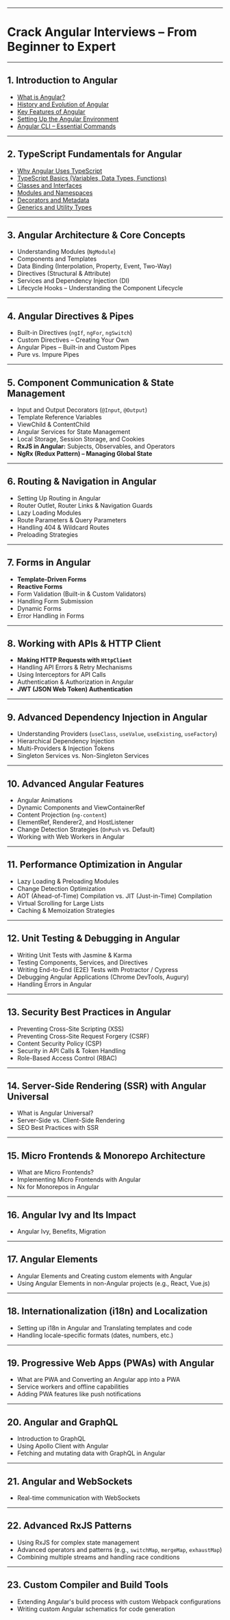 
---

# Crack Angular Interviews – From Beginner to Expert

---

## **1. Introduction to Angular**
- [What is Angular?](./1.%20Introduction%20to%20Angular/1.%20What%20is%20Angular.md)
- [History and Evolution of Angular](./1.%20Introduction%20to%20Angular/2.%20History%20and%20Evolution%20of%20Angular.md)
- [Key Features of Angular](./1.%20Introduction%20to%20Angular/3.%20Key%20Features%20of%20Angular.md)
- [Setting Up the Angular Environment](./1.%20Introduction%20to%20Angular/4.%20Setting%20Up%20the%20Angular%20Environment.md)
- [Angular CLI – Essential Commands](./1.%20Introduction%20to%20Angular/5.%20Angular%20CLI%20–%20Essential%20Commands.md)

---

## **2. TypeScript Fundamentals for Angular**
- [Why Angular Uses TypeScript](./2.%20TypeScript%20Fundamentals%20for%20Angular/1.%20Why%20Angular%20Uses%20TypeScript.md)
- [TypeScript Basics (Variables, Data Types, Functions)](./2.%20TypeScript%20Fundamentals%20for%20Angular/2.%20TypeScript%20Basics.md)
- [Classes and Interfaces](./2.%20TypeScript%20Fundamentals%20for%20Angular/3.%20Classes%20and%20Interfaces.md)
- [Modules and Namespaces](./2.%20TypeScript%20Fundamentals%20for%20Angular/4.%20Modules%20and%20Namespaces.md)
- [Decorators and Metadata](./2.%20TypeScript%20Fundamentals%20for%20Angular/5.%20Decorators%20and%20Metadata.md)
- [Generics and Utility Types](./2.%20TypeScript%20Fundamentals%20for%20Angular/6.%20Generics%20and%20Utility%20Types.md)

---

## **3. Angular Architecture & Core Concepts**
- Understanding Modules (`NgModule`)
- Components and Templates
- Data Binding (Interpolation, Property, Event, Two-Way)
- Directives (Structural & Attribute)
- Services and Dependency Injection (DI)
- Lifecycle Hooks – Understanding the Component Lifecycle

---

## **4. Angular Directives & Pipes**
- Built-in Directives (`ngIf`, `ngFor`, `ngSwitch`)
- Custom Directives – Creating Your Own
- Angular Pipes – Built-in and Custom Pipes
- Pure vs. Impure Pipes

---

## **5. Component Communication & State Management**
- Input and Output Decorators (`@Input`, `@Output`)
- Template Reference Variables
- ViewChild & ContentChild
- Angular Services for State Management
- Local Storage, Session Storage, and Cookies
- **RxJS in Angular:** Subjects, Observables, and Operators
- **NgRx (Redux Pattern) – Managing Global State**

---

## **6. Routing & Navigation in Angular**
- Setting Up Routing in Angular
- Router Outlet, Router Links & Navigation Guards
- Lazy Loading Modules
- Route Parameters & Query Parameters
- Handling 404 & Wildcard Routes
- Preloading Strategies

---

## **7. Forms in Angular**
- **Template-Driven Forms**
- **Reactive Forms**
- Form Validation (Built-in & Custom Validators)
- Handling Form Submission
- Dynamic Forms
- Error Handling in Forms

---

## **8. Working with APIs & HTTP Client**
- **Making HTTP Requests with `HttpClient`**
- Handling API Errors & Retry Mechanisms
- Using Interceptors for API Calls
- Authentication & Authorization in Angular
- **JWT (JSON Web Token) Authentication**

---

## **9. Advanced Dependency Injection in Angular**
- Understanding Providers (`useClass`, `useValue`, `useExisting`, `useFactory`)
- Hierarchical Dependency Injection
- Multi-Providers & Injection Tokens
- Singleton Services vs. Non-Singleton Services

---

## **10. Advanced Angular Features**
- Angular Animations
- Dynamic Components and ViewContainerRef
- Content Projection (`ng-content`)
- ElementRef, Renderer2, and HostListener
- Change Detection Strategies (`OnPush` vs. Default)
- Working with Web Workers in Angular

---

## **11. Performance Optimization in Angular**
- Lazy Loading & Preloading Modules
- Change Detection Optimization
- AOT (Ahead-of-Time) Compilation vs. JIT (Just-in-Time) Compilation
- Virtual Scrolling for Large Lists
- Caching & Memoization Strategies

---

## **12. Unit Testing & Debugging in Angular**
- Writing Unit Tests with Jasmine & Karma
- Testing Components, Services, and Directives
- Writing End-to-End (E2E) Tests with Protractor / Cypress
- Debugging Angular Applications (Chrome DevTools, Augury)
- Handling Errors in Angular

---

## **13. Security Best Practices in Angular**
- Preventing Cross-Site Scripting (XSS)
- Preventing Cross-Site Request Forgery (CSRF)
- Content Security Policy (CSP)
- Security in API Calls & Token Handling
- Role-Based Access Control (RBAC)

---

## **14. Server-Side Rendering (SSR) with Angular Universal**
- What is Angular Universal?
- Server-Side vs. Client-Side Rendering
- SEO Best Practices with SSR

---

## **15. Micro Frontends & Monorepo Architecture**
- What are Micro Frontends?
- Implementing Micro Frontends with Angular
- Nx for Monorepos in Angular

---

## **16. Angular Ivy and Its Impact**
- Angular Ivy, Benefits, Migration

---

## **17. Angular Elements**
- Angular Elements and Creating custom elements with Angular
- Using Angular Elements in non-Angular projects (e.g., React, Vue.js)

---

## **18. Internationalization (i18n) and Localization**
- Setting up i18n in Angular and Translating templates and code
- Handling locale-specific formats (dates, numbers, etc.)

---

## **19. Progressive Web Apps (PWAs) with Angular**
- What are PWA and Converting an Angular app into a PWA
- Service workers and offline capabilities
- Adding PWA features like push notifications

---

## **20. Angular and GraphQL**
- Introduction to GraphQL
- Using Apollo Client with Angular
- Fetching and mutating data with GraphQL in Angular

---

## **21. Angular and WebSockets**
- Real-time communication with WebSockets

---

## **22. Advanced RxJS Patterns**
- Using RxJS for complex state management
- Advanced operators and patterns (e.g., `switchMap`, `mergeMap`, `exhaustMap`)
- Combining multiple streams and handling race conditions

---

## **23. Custom Compiler and Build Tools**
- Extending Angular's build process with custom Webpack configurations
- Writing custom Angular schematics for code generation



